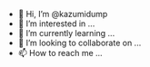 - 👋 Hi, I’m @kazumidump
- 👀 I’m interested in ...
- 🌱 I’m currently learning ...
- 💞️ I’m looking to collaborate on ...
- 📫 How to reach me ...

<!---
kazumidump/kazumidump is a ✨ special ✨ repository because its `README.md` (this file) appears on your GitHub profile.
You can click the Preview link to take a look at your changes.
--->
